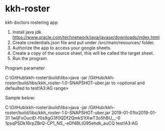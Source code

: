 # kkh-roster
kkh doctors rostering app


1. Install java jdk.
    https://www.oracle.com/technetwork/java/javase/downloads/index.html
2. Create credentials.json file and put under /src/main/resources/ folder.
3. Authorize the app to access your google sheets.
4. Create a copy of the source sheet, this will be called the target sheet.
5. Run the program.

Program parameter

C:\GitHub\kkh-roster\build\libs>java -jar /GitHub/kkh-roster/build/libs/kkh_roster-1.0-SNAPSHOT-uber.jar <fromDate yyyy-MM-dd>to<toDateyyyy-MM-dd> <sourceSpreadSheetId> <targetSpreadSheetId> <optional and defaulted to test!A3:AG range>

Sample below:

C:\GitHub\kkh-roster\build\libs>java -jar /GitHub/kkh-roster/build/libs/kkh_roster-1.0-SNAPSHOT-uber.jar 2019-01-01to2019-01-31 1wIjFxOuctD-f0s9gG3f0QDf2QmkS1tXwT3o5hBU__-0 1psqPSDk16rpZBrQ-CP1_NS_-eDf4BLIG95ehdk_auCQ test!A3:AG



